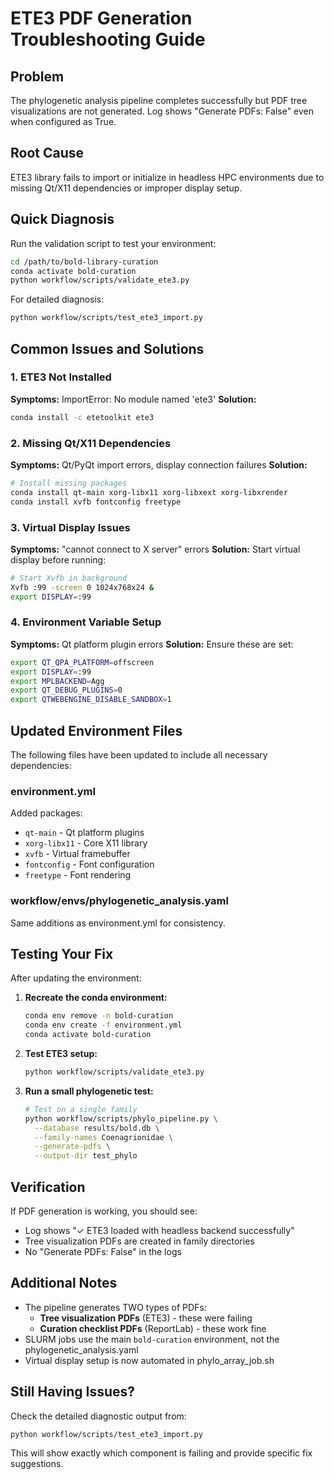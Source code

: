 # ETE3 PDF Generation Troubleshooting Guide

## Problem
The phylogenetic analysis pipeline completes successfully but PDF tree visualizations are not generated. Log shows "Generate PDFs: False" even when configured as True.

## Root Cause
ETE3 library fails to import or initialize in headless HPC environments due to missing Qt/X11 dependencies or improper display setup.

## Quick Diagnosis

Run the validation script to test your environment:
```bash
cd /path/to/bold-library-curation
conda activate bold-curation
python workflow/scripts/validate_ete3.py
```

For detailed diagnosis:
```bash
python workflow/scripts/test_ete3_import.py
```

## Common Issues and Solutions

### 1. ETE3 Not Installed
**Symptoms:** ImportError: No module named 'ete3'
**Solution:**
```bash
conda install -c etetoolkit ete3
```

### 2. Missing Qt/X11 Dependencies
**Symptoms:** Qt/PyQt import errors, display connection failures
**Solution:**
```bash
# Install missing packages
conda install qt-main xorg-libx11 xorg-libxext xorg-libxrender
conda install xvfb fontconfig freetype
```

### 3. Virtual Display Issues
**Symptoms:** "cannot connect to X server" errors
**Solution:**
Start virtual display before running:
```bash
# Start Xvfb in background
Xvfb :99 -screen 0 1024x768x24 &
export DISPLAY=:99
```

### 4. Environment Variable Setup
**Symptoms:** Qt platform plugin errors
**Solution:**
Ensure these are set:
```bash
export QT_QPA_PLATFORM=offscreen
export DISPLAY=:99
export MPLBACKEND=Agg
export QT_DEBUG_PLUGINS=0
export QTWEBENGINE_DISABLE_SANDBOX=1
```

## Updated Environment Files

The following files have been updated to include all necessary dependencies:

### environment.yml
Added packages:
- `qt-main` - Qt platform plugins
- `xorg-libx11` - Core X11 library  
- `xvfb` - Virtual framebuffer
- `fontconfig` - Font configuration
- `freetype` - Font rendering

### workflow/envs/phylogenetic_analysis.yaml
Same additions as environment.yml for consistency.

## Testing Your Fix

After updating the environment:

1. **Recreate the conda environment:**
   ```bash
   conda env remove -n bold-curation
   conda env create -f environment.yml
   conda activate bold-curation
   ```

2. **Test ETE3 setup:**
   ```bash
   python workflow/scripts/validate_ete3.py
   ```

3. **Run a small phylogenetic test:**
   ```bash
   # Test on a single family
   python workflow/scripts/phylo_pipeline.py \
     --database results/bold.db \
     --family-names Coenagrionidae \
     --generate-pdfs \
     --output-dir test_phylo
   ```

## Verification

If PDF generation is working, you should see:
- Log shows "✓ ETE3 loaded with headless backend successfully"
- Tree visualization PDFs are created in family directories
- No "Generate PDFs: False" in the logs

## Additional Notes

- The pipeline generates TWO types of PDFs:
  - **Tree visualization PDFs** (ETE3) - these were failing
  - **Curation checklist PDFs** (ReportLab) - these work fine
- SLURM jobs use the main `bold-curation` environment, not the phylogenetic_analysis.yaml
- Virtual display setup is now automated in phylo_array_job.sh

## Still Having Issues?

Check the detailed diagnostic output from:
```bash
python workflow/scripts/test_ete3_import.py
```

This will show exactly which component is failing and provide specific fix suggestions.
